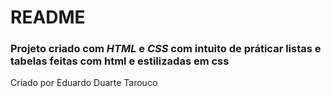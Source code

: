 # README

### Projeto criado com *HTML* e *CSS* com intuito de práticar listas e tabelas feitas com html e estilizadas em css

Criado por Eduardo Duarte Tarouco